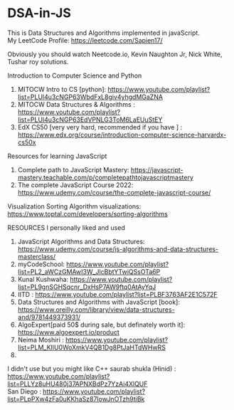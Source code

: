 # DSA-in-JS

This is Data Structures and Algorithms implemented in javaScript. <br>
My LeetCode Profile: https://leetcode.com/Sapien17/ <br>

Obviously you should watch Neetcode.io, Kevin Naughton Jr, Nick White, Tushar roy solutions. <br>

Introduction to Computer Science and Python <br>
1. MITOCW Intro to CS [python]: https://www.youtube.com/playlist?list=PLUl4u3cNGP63WbdFxL8giv4yhgdMGaZNA   <br>
2. MITOCW Data Structures & Algorithms : https://www.youtube.com/playlist?list=PLUl4u3cNGP63EdVPNLG3ToM6LaEUuStEY <br>
3. EdX CS50 [very very hard, recommended if you have ] : https://www.edx.org/course/introduction-computer-science-harvardx-cs50x 

Resources for learning JavaScript <br>
1. Complete path to JavaScript Mastery: https://javascript-mastery.teachable.com/p/completepathtojavascriptmastery <br>
2. The complete JavaScript Course 2022: https://www.udemy.com/course/the-complete-javascript-course/ <br>

Visualization Sorting Algorithm visualizations: https://www.toptal.com/developers/sorting-algorithms <br>

RESOURCES I personally liked and used <br>
1. JavaScript Algorithms and Data Structures: https://www.udemy.com/course/js-algorithms-and-data-structures-masterclass/ <br>
2. myCodeSchool: https://www.youtube.com/playlist?list=PL2_aWCzGMAwI3W_JlcBbtYTwiQSsOTa6P <br>
3. Kunal Kushwaha: https://www.youtube.com/playlist?list=PL9gnSGHSqcnr_DxHsP7AW9ftq0AtAyYqJ <br>
4. IITD : https://www.youtube.com/playlist?list=PLBF3763AF2E1C572F <br>
5. Data Structures and Algorithms with JavaScript [book]: https://www.oreilly.com/library/view/data-structures-and/9781449373931/ <br>
6. AlgoExpert[paid 50$ during sale, but definately worth it]: https://www.algoexpert.io/product <br> 
7. Neima Moshiri : https://www.youtube.com/playlist?list=PLM_KIlU0WoXmkV4QB1Dg8PtJaHTdWHwRS <br>
8. 

I didn't use but you might like
C++ saurab shukla (Hinid) : https://www.youtube.com/playlist?list=PLLYz8uHU480j37APNXBdPz7YzAi4XlQUF <br>
San Diego : https://www.youtube.com/playlist?list=PLpPXw4zFa0uKKhaSz87IowJnOTzh9tiBk <br>
